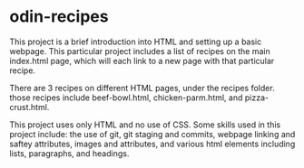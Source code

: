 # odin-recipes

This project is a brief introduction into HTML and setting up a basic webpage. This particular project includes a list of recipes on the main index.html page, which will each link to a new page with that particular recipe. 

There are 3 recipes on different HTML pages, under the recipes folder. those recipes include beef-bowl.html, chicken-parm.html, and pizza-crust.html. 

This project uses only HTML and no use of CSS. Some skills used in this project include: the use of git, git staging and commits, webpage linking and saftey attributes, images and attributes, and various html elements including lists, paragraphs, and headings.